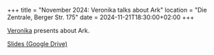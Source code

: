 +++
title = "November 2024: Veronika talks about Ark"
location = "Die Zentrale, Berger Str. 175"
date = 2024-11-21T18:30:00+02:00
+++

[Veronika](https://x.com/VeronikaKuett) presents about Ark.

[Slides (Google Drive)](https://docs.google.com/presentation/d/1lV1PMCX6fIg64B6rtxOsYtk_zSD8DGUx7yWX5FmO7_g/edit?usp=sharing)
